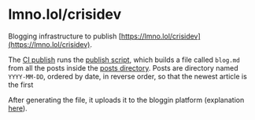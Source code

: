 # lmno.lol/crisidev
Blogging infrastructure to publish [https://lmno.lol/crisidev](https://lmno.lol/crisidev).

The [CI publish](./.github/workflows/publish.yml) runs the [publish script](./scripts/publish.sh),
which builds a file called `blog.md` from all the posts inside
the [posts directory](./posts/). Posts are directory named
`YYYY-MM-DD`, ordered by date, in reverse order, so that the newest 
article is the first

After generating the file, it uploads it to the bloggin platform
(explanation [here](https://lmno.lol/crisidev/uploading-blog-programmatically)).
